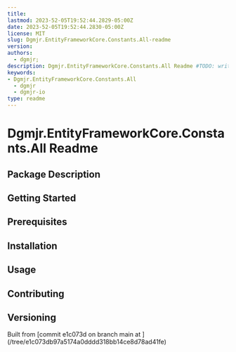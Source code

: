 ```yaml
---
title:
lastmod: 2023-52-05T19:52:44.2829-05:00Z
date: 2023-52-05T19:52:44.2830-05:00Z
license: MIT
slug: Dgmjr.EntityFrameworkCore.Constants.All-readme
version:
authors:
  - dgmjr;
description: Dgmjr.EntityFrameworkCore.Constants.All Readme #TODO: write description for Dgmjr.EntityFrameworkCore.Constants.All Readme
keywords:
- Dgmjr.EntityFrameworkCore.Constants.All
  - dgmjr
  - dgmjr-io
type: readme
---
```

# Dgmjr.EntityFrameworkCore.Constants.All Readme
<!-- TODO: Write the contents of the Dgmjr.EntityFrameworkCore.Constants.All Readme file -->
## Package Description
## Getting Started
## Prerequisites
## Installation
## Usage
## Contributing
## Versioning
Built from [commit e1c073d on branch main at ]
(/tree/e1c073db97a5174a0dddd318bb14ce8d78ad41fe)
